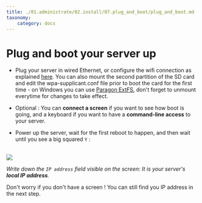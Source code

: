 ```yaml
---
title: ./01.administrate/02.install/07.plug_and_boot/plug_and_boot.md
taxonomy:
    category: docs
---
```

# Plug and boot your server up

* Plug your server in wired Ethernet, or configure the wifi connection as explained [here](https://www.raspberrypi.org/documentation/configuration/wireless/wireless-cli.md). You can also mount the second partition of the SD card and edit the wpa-supplicant.conf file prior to boot the card for the first time - on Windows you can use [Paragon ExtFS](https://www.paragon-software.com/home/extfs-windows/), don't forget to unmount everytime for changes to take effect.

* Optional : You can **connect a screen** if you want to see how boot is going, and a keyboard if you want to have a **command-line access** to your server.

* Power up the server, wait for the first reboot to happen, and then wait until you see a big squared `Y` :

<br>

<div class="text-center"><img src="/images/boot_screen.png">

*Write down the `IP address` field visible on the screen: It is your server's **local IP address**.*

</div>
Don't worry if you don't have a screen ! You can still find you IP address in the next step.
